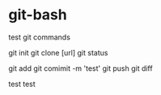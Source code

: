 # git-bash
test git commands

git init
git clone [url]
git status

git add
git comimit -m 'test'
git push
git diff

test test
